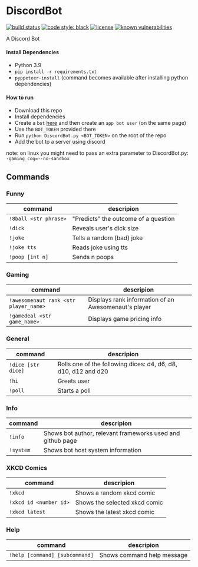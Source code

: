 # DiscordBot
[![build status](https://github.com/Kronopt/DiscordBot/workflows/CI/badge.svg "build status")](https://github.com/Kronopt/DiscordBot/actions?query=workflow%3ACI)
[![code style: black](https://img.shields.io/badge/code%20style-black-000000.svg)](https://github.com/psf/black)
[![license](https://img.shields.io/github/license/Kronopt/DiscordBot)](https://github.com/Kronopt/DiscordBot/blob/master/LICENSE)
[![known vulnerabilities](https://snyk.io/test/github/Kronopt/DiscordBot/badge.svg?targetFile=requirements.txt)](https://snyk.io/test/github/Kronopt/DiscordBot?targetFile=requirements.txt)

A Discord Bot

#### Install Dependencies
* Python 3.9
* `pip install -r requirements.txt`
* `pyppeteer-install` (command becomes available after installing python dependencies)

#### How to run
* Download this repo
* Install dependencies
* Create a `bot` [here](https://discordapp.com/developers/applications/me) and then create an `app bot user`
(on the same page)
* Use the `BOT_TOKEN` provided there
* Run `python DiscordBot.py <BOT_TOKEN>` on the root of the repo
* Add the bot to a server using discord

note: on linux you might need to pass an extra parameter to DiscordBot.py: `-gaming_cog=--no-sandbox`

## Commands

### Funny

| command | descripion |
| ------- | ---------- |
| `!8ball <str phrase>` | "Predicts" the outcome of a question |
| `!dick` | Reveals user's dick size |
| `!joke` | Tells a random (bad) joke |
| `!joke tts` | Reads joke using tts |
| `!poop [int n]` | Sends n poops |

### Gaming

| command | descripion |
| ------- | ---------- |
| `!awesomenaut rank <str player_name>` | Displays rank information of an Awesomenaut's player |
| `!gamedeal <str game_name>` | Displays game pricing info |

### General

| command | descripion |
| ------- | ---------- |
| `!dice [str dice]` | Rolls one of the following dices: d4, d6, d8, d10, d12 and d20 |
| `!hi` | Greets user |
| `!poll` | Starts a poll|

### Info

| command | descripion |
| ------- | ---------- |
| `!info` | Shows bot author, relevant frameworks used and github page |
| `!system` | Shows bot host system information |

### XKCD Comics

| command | descripion |
| ------- | ---------- |
| `!xkcd` | Shows a random xkcd comic |
| `!xkcd id <number id>` | Shows the selected xkcd comic |
| `!xkcd latest` | Shows the latest xkcd comic |

### Help

| command | descripion |
| ------- | ---------- |
| `!help [command] [subcommand]` | Shows command help message |
